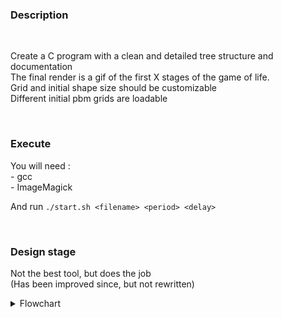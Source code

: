 ### Description

<br>

Create a C program with a clean and detailed tree structure and documentation<br>
The final render is a gif of the first X stages of the game of life.<br>
Grid and initial shape size should be customizable<br>
Different initial pbm grids are loadable

<br>

### Execute
You will need :<br>
\- gcc<br>
\- ImageMagick<br>

And run `./start.sh <filename> <period> <delay>`

<br>

### Design stage

Not the best tool, but does the job<br>
(Has been improved since, but not rewritten)
<details>
<summary>Flowchart</summary>
<image src="data/flowchart.png">
</details>
